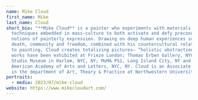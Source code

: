 ```yaml
---
name: Mike Cloud
first_name: Mike
last_name: Cloud
short_bio: "**Mike Cloud** is a painter who experiments with materials and
  techniques embedded in mass-culture to both activate and defy preconceived
  notions of painterly expression. Drawing on deep human experiences such as
  death, community and freedom, combined with his countercultural relationship
  to painting, Cloud creates totalizing pictures— “holistic abstractions”. His
  works have been exhibited at Frieze London; Thomas Erben Gallery, NYC, NY; The
  Studio Museum in Harlem, NYC, NY; MoMA PS1, Long Island City, NY and the
  American Academy of Arts and Letters, NYC, NY. Cloud is an Associate Professor
  in the department of Art, Theory & Practice at Northwestern University. "
portraits:
  - media: 2023/07/mike-cloud
website: https://www.mikecloudart.com/
---
```

